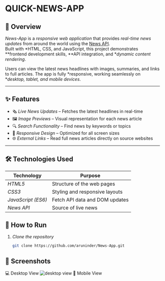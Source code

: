 # QUICK-NEWS-APP

## 📌 Overview
*News-App* is a *responsive web application* that provides *real-time news updates* from around the world using the [News API](https://newsapi.org/).  
Built with *HTML, CSS, and JavaScript, this project demonstrates **frontend development skills, **API integration, and **dynamic content rendering*.  

Users can view the latest news headlines with images, summaries, and links to full articles. The app is fully *responsive, working seamlessly on **desktop, tablet, and mobile devices*.

---

## ✨ Features
- 🗞 *Live News Updates* – Fetches the latest headlines in real-time  
- 🖼 *Image Previews* – Visual representation for each news article  
- 🔍 *Search Functionality* – Find news by keywords or topics  
- 📱 *Responsive Design* – Optimized for all screen sizes  
- 🌐 *External Links* – Read full news articles directly on source websites  

---

## 🛠 Technologies Used
| Technology  | Purpose |
|-------------|---------|
| *HTML5*   | Structure of the web pages |
| *CSS3*    | Styling and responsive layouts |
| *JavaScript (ES6)* | Fetch API data and DOM updates |
| *News API*| Source of live news

## 🚀 How to Run
1. *Clone the repository*  
   ```bash
   git clone https://github.com/aruninder/News-App.git

## 📸 Screenshots

💻 Desktop View
![desktop view](https://github.com/aruninder/QUICK-NEWS-APP/blob/main/demo%20screenshot/Screenshot%20(14).png?raw=true)
📱 Mobile View
